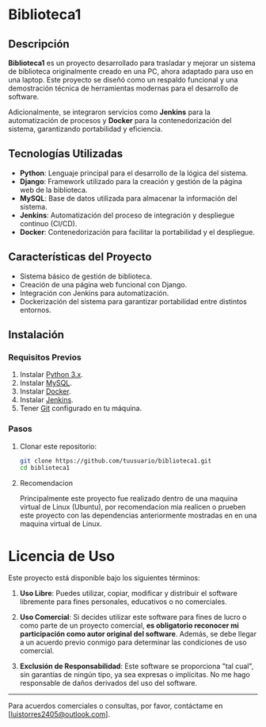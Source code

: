 # Biblioteca1

## Descripción

**Biblioteca1** es un proyecto desarrollado para trasladar y mejorar un sistema de biblioteca originalmente creado en una PC, ahora adaptado para uso en una laptop. Este proyecto se diseñó como un respaldo funcional y una demostración técnica de herramientas modernas para el desarrollo de software.

Adicionalmente, se integraron servicios como **Jenkins** para la automatización de procesos y **Docker** para la contenedorización del sistema, garantizando portabilidad y eficiencia.

## Tecnologías Utilizadas

- **Python**: Lenguaje principal para el desarrollo de la lógica del sistema.
- **Django**: Framework utilizado para la creación y gestión de la página web de la biblioteca.
- **MySQL**: Base de datos utilizada para almacenar la información del sistema.
- **Jenkins**: Automatización del proceso de integración y despliegue continuo (CI/CD).
- **Docker**: Contenedorización para facilitar la portabilidad y el despliegue.

## Características del Proyecto

- Sistema básico de gestión de biblioteca.
- Creación de una página web funcional con Django.
- Integración con Jenkins para automatización.
- Dockerización del sistema para garantizar portabilidad entre distintos entornos.

## Instalación

### Requisitos Previos

1. Instalar [Python 3.x](https://www.python.org/).
2. Instalar [MySQL](https://www.mysql.com/).
3. Instalar [Docker](https://www.docker.com/).
4. Instalar [Jenkins](https://www.jenkins.io/).
5. Tener [Git](https://git-scm.com/) configurado en tu máquina.

### Pasos

1. Clonar este repositorio:
   ```bash
   git clone https://github.com/tuusuario/biblioteca1.git
   cd biblioteca1

2. Recomendacion
   
   Principalmente este proyecto fue realizado dentro de una maquina virtual de Linux (Ubuntu), por recomendacion mia
   realicen o prueben este proyecto con las dependencias anteriormente mostradas en en una maquina virtual de Linux.

# Licencia de Uso

Este proyecto está disponible bajo los siguientes términos:

1. **Uso Libre**: Puedes utilizar, copiar, modificar y distribuir el software libremente para fines personales, educativos o no comerciales.

2. **Uso Comercial**: Si decides utilizar este software para fines de lucro o como parte de un proyecto comercial, **es obligatorio reconocer mi participación como autor original del software**. Además, se debe llegar a un acuerdo previo conmigo para determinar las condiciones de uso comercial.

3. **Exclusión de Responsabilidad**: Este software se proporciona "tal cual", sin garantías de ningún tipo, ya sea expresas o implícitas. No me hago responsable de daños derivados del uso del software.


---

Para acuerdos comerciales o consultas, por favor, contáctame en [luistorres2405@outlook.com].

   

